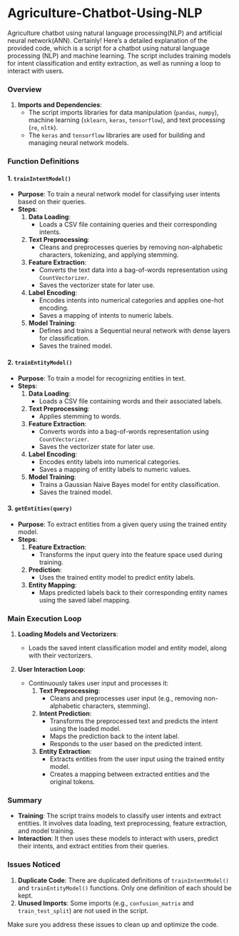 # Agriculture-Chatbot-Using-NLP
Agriculture chatbot using natural language processing(NLP) and artificial neural network(ANN).
Certainly! Here’s a detailed explanation of the provided code, which is a script for a chatbot using natural language processing (NLP) and machine learning. The script includes training models for intent classification and entity extraction, as well as running a loop to interact with users.

### Overview

1. **Imports and Dependencies**:
   - The script imports libraries for data manipulation (`pandas`, `numpy`), machine learning (`sklearn`, `keras`, `tensorflow`), and text processing (`re`, `nltk`).
   - The `keras` and `tensorflow` libraries are used for building and managing neural network models.

### Function Definitions

#### 1. `trainIntentModel()`
   - **Purpose**: To train a neural network model for classifying user intents based on their queries.
   - **Steps**:
     1. **Data Loading**:
        - Loads a CSV file containing queries and their corresponding intents.
     2. **Text Preprocessing**:
        - Cleans and preprocesses queries by removing non-alphabetic characters, tokenizing, and applying stemming.
     3. **Feature Extraction**:
        - Converts the text data into a bag-of-words representation using `CountVectorizer`.
        - Saves the vectorizer state for later use.
     4. **Label Encoding**:
        - Encodes intents into numerical categories and applies one-hot encoding.
        - Saves a mapping of intents to numeric labels.
     5. **Model Training**:
        - Defines and trains a Sequential neural network with dense layers for classification.
        - Saves the trained model.

#### 2. `trainEntityModel()`
   - **Purpose**: To train a model for recognizing entities in text.
   - **Steps**:
     1. **Data Loading**:
        - Loads a CSV file containing words and their associated labels.
     2. **Text Preprocessing**:
        - Applies stemming to words.
     3. **Feature Extraction**:
        - Converts words into a bag-of-words representation using `CountVectorizer`.
        - Saves the vectorizer state for later use.
     4. **Label Encoding**:
        - Encodes entity labels into numerical categories.
        - Saves a mapping of entity labels to numeric values.
     5. **Model Training**:
        - Trains a Gaussian Naive Bayes model for entity classification.
        - Saves the trained model.

#### 3. `getEntities(query)`
   - **Purpose**: To extract entities from a given query using the trained entity model.
   - **Steps**:
     1. **Feature Extraction**:
        - Transforms the input query into the feature space used during training.
     2. **Prediction**:
        - Uses the trained entity model to predict entity labels.
     3. **Entity Mapping**:
        - Maps predicted labels back to their corresponding entity names using the saved label mapping.

### Main Execution Loop

1. **Loading Models and Vectorizers**:
   - Loads the saved intent classification model and entity model, along with their vectorizers.

2. **User Interaction Loop**:
   - Continuously takes user input and processes it:
     1. **Text Preprocessing**:
        - Cleans and preprocesses user input (e.g., removing non-alphabetic characters, stemming).
     2. **Intent Prediction**:
        - Transforms the preprocessed text and predicts the intent using the loaded model.
        - Maps the prediction back to the intent label.
        - Responds to the user based on the predicted intent.
     3. **Entity Extraction**:
        - Extracts entities from the user input using the trained entity model.
        - Creates a mapping between extracted entities and the original tokens.

### Summary

- **Training**: The script trains models to classify user intents and extract entities. It involves data loading, text preprocessing, feature extraction, and model training.
- **Interaction**: It then uses these models to interact with users, predict their intents, and extract entities from their queries.

### Issues Noticed

1. **Duplicate Code**: There are duplicated definitions of `trainIntentModel()` and `trainEntityModel()` functions. Only one definition of each should be kept.
2. **Unused Imports**: Some imports (e.g., `confusion_matrix` and `train_test_split`) are not used in the script.

Make sure you address these issues to clean up and optimize the code.